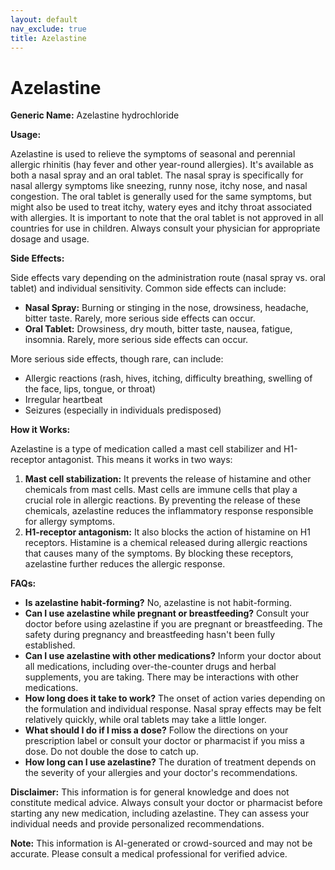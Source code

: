 ```yaml
---
layout: default
nav_exclude: true
title: Azelastine
---
```


# Azelastine

**Generic Name:** Azelastine hydrochloride

**Usage:**

Azelastine is used to relieve the symptoms of seasonal and perennial allergic rhinitis (hay fever and other year-round allergies).  It's available as both a nasal spray and an oral tablet.  The nasal spray is specifically for nasal allergy symptoms like sneezing, runny nose, itchy nose, and nasal congestion. The oral tablet is generally used for the same symptoms, but might also be used to treat itchy, watery eyes and itchy throat associated with allergies.  It is important to note that the oral tablet is not approved in all countries for use in children. Always consult your physician for appropriate dosage and usage.

**Side Effects:**

Side effects vary depending on the administration route (nasal spray vs. oral tablet) and individual sensitivity. Common side effects can include:

* **Nasal Spray:**  Burning or stinging in the nose, drowsiness, headache, bitter taste.  Rarely, more serious side effects can occur.
* **Oral Tablet:** Drowsiness, dry mouth, bitter taste, nausea, fatigue, insomnia.  Rarely, more serious side effects can occur.

More serious side effects, though rare, can include:

* Allergic reactions (rash, hives, itching, difficulty breathing, swelling of the face, lips, tongue, or throat)
* Irregular heartbeat
* Seizures (especially in individuals predisposed)


**How it Works:**

Azelastine is a type of medication called a mast cell stabilizer and H1-receptor antagonist.  This means it works in two ways:

1. **Mast cell stabilization:** It prevents the release of histamine and other chemicals from mast cells. Mast cells are immune cells that play a crucial role in allergic reactions.  By preventing the release of these chemicals, azelastine reduces the inflammatory response responsible for allergy symptoms.
2. **H1-receptor antagonism:**  It also blocks the action of histamine on H1 receptors. Histamine is a chemical released during allergic reactions that causes many of the symptoms.  By blocking these receptors, azelastine further reduces the allergic response.

**FAQs:**

* **Is azelastine habit-forming?** No, azelastine is not habit-forming.
* **Can I use azelastine while pregnant or breastfeeding?**  Consult your doctor before using azelastine if you are pregnant or breastfeeding.  The safety during pregnancy and breastfeeding hasn't been fully established.
* **Can I use azelastine with other medications?**  Inform your doctor about all medications, including over-the-counter drugs and herbal supplements, you are taking.  There may be interactions with other medications.
* **How long does it take to work?**  The onset of action varies depending on the formulation and individual response.  Nasal spray effects may be felt relatively quickly, while oral tablets may take a little longer.
* **What should I do if I miss a dose?**  Follow the directions on your prescription label or consult your doctor or pharmacist if you miss a dose.  Do not double the dose to catch up.
* **How long can I use azelastine?**  The duration of treatment depends on the severity of your allergies and your doctor's recommendations.


**Disclaimer:** This information is for general knowledge and does not constitute medical advice.  Always consult your doctor or pharmacist before starting any new medication, including azelastine. They can assess your individual needs and provide personalized recommendations.


**Note:** This information is AI-generated or crowd-sourced and may not be accurate. Please consult a medical professional for verified advice.
